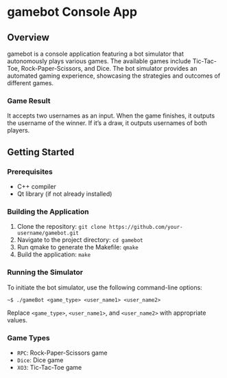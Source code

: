 # gamebot Console App

## Overview
gamebot is a console application featuring a bot simulator that autonomously plays various games. 
The available games include Tic-Tac-Toe, Rock-Paper-Scissors, and Dice. 
The bot simulator provides an automated gaming experience, 
showcasing the strategies and outcomes of different games.

### Game Result
It accepts two usernames as an input. When the game finishes, it outputs the username of the winner.
If it’s a draw, it outputs usernames of both players.

## Getting Started
### Prerequisites
- C++ compiler
- Qt library (if not already installed)

### Building the Application
1. Clone the repository: `git clone https://github.com/your-username/gamebot.git`
2. Navigate to the project directory: `cd gamebot`
3. Run qmake to generate the Makefile: `qmake`
4. Build the application: `make`

### Running the Simulator
To initiate the bot simulator, use the following command-line options:

```console
~$ ./gameBot <game_type> <user_name1> <user_name2>
```

Replace `<game_type>`, `<user_name1>`, and `<user_name2>` with appropriate values.

### Game Types
- `RPC`: Rock-Paper-Scissors game
- `Dice`: Dice game
- `XO3`: Tic-Tac-Toe game
